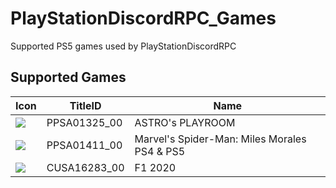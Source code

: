 # PlayStationDiscordRPC_Games
Supported PS5 games used by PlayStationDiscordRPC


## Supported Games


|                                                Icon                                                 |  TitleID   |                    Name                    |
|-----------------------------------------------------------------------------------------------------|------------|--------------------------------------------|
|<img src="https://image.api.playstation.com/vulcan/ap/rnd/202010/2012/T3h5aafdjR8k7GJAG82832De.png"> |PPSA01325_00|ASTRO's PLAYROOM                            |
|<img src="https://image.api.playstation.com/vulcan/ap/rnd/202008/1020/T45iRN1bhiWcJUzST6UFGBvO.png"> |PPSA01411_00|Marvel's Spider-Man: Miles Morales PS4 & PS5|
|<img src="https://image.api.playstation.com/vulcan/img/rnd/202010/1908/35Fq1N8ZBaOsh2odxMBGvjUj.png">|CUSA16283_00|F1 2020                                     |


